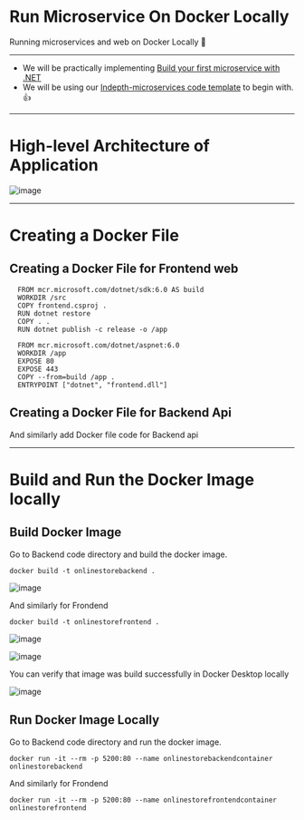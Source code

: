 # Run Microservice On Docker Locally
Running microservices and web on Docker Locally :star_struck:

-----

- We will be practically implementing [Build your first microservice with .NET](https://learn.microsoft.com/en-us/training/paths/create-microservices-with-dotnet/)
- We will be using our [Indepth-microservices code template](https://github.com/vivekmvp/indepth-microservices) to begin with. :+1:

----

# High-level Architecture of Application

![image](https://user-images.githubusercontent.com/30829678/192071871-fdd7c8d2-2f9a-4262-a1cd-d32afe211ff1.png)

----

# Creating a Docker File

## Creating a Docker File for Frontend web

```
  FROM mcr.microsoft.com/dotnet/sdk:6.0 AS build
  WORKDIR /src
  COPY frontend.csproj .
  RUN dotnet restore
  COPY . .
  RUN dotnet publish -c release -o /app

  FROM mcr.microsoft.com/dotnet/aspnet:6.0
  WORKDIR /app
  EXPOSE 80
  EXPOSE 443
  COPY --from=build /app .
  ENTRYPOINT ["dotnet", "frontend.dll"]
```



## Creating a Docker File for Backend Api

And similarly add Docker file code for Backend api

----

# Build and Run the Docker Image locally

## Build Docker Image

Go to Backend code directory and build the docker image.

```
docker build -t onlinestorebackend .
```

![image](https://user-images.githubusercontent.com/30829678/192162597-a01be5e2-4b58-4a52-809c-b764252b3950.png)



And similarly for Frondend


```
docker build -t onlinestorefrontend .
```

![image](https://user-images.githubusercontent.com/30829678/192162545-0b6a15e1-851f-4eec-b2ab-f49259ababc0.png)

![image](https://user-images.githubusercontent.com/30829678/192162561-435c5687-5d9b-48b2-8238-3645279f6b96.png)


You can verify that image was build successfully in Docker Desktop locally

![image](https://user-images.githubusercontent.com/30829678/192162614-67d298ac-0186-41b2-8936-10c140cceb9c.png)



## Run Docker Image Locally

Go to Backend code directory and run the docker image.


```
docker run -it --rm -p 5200:80 --name onlinestorebackendcontainer onlinestorebackend
```



And similarly for Frondend

```
docker run -it --rm -p 5200:80 --name onlinestorefrontendcontainer onlinestorefrontend
```
